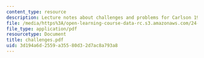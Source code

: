 ```yaml
---
content_type: resource
description: Lecture notes about challenges and problems for Carlson 1977.
file: /media/https%3A/open-learning-course-data-rc.s3.amazonaws.com/24-921-special-topics-in-linguistics-genericity-spring-2007/3d194a6d2559a35580d32d7ac8a793a8_challenges.pdf
file_type: application/pdf
resourcetype: Document
title: challenges.pdf
uid: 3d194a6d-2559-a355-80d3-2d7ac8a793a8
---
```

